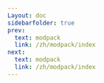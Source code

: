 ```yaml
---
Layout: doc
sidebarfolder: true
prev:
  text: modpack
  link: /zh/modpack/index
next:
  text: modpack
  link: /zh/modpack/index
---
```


